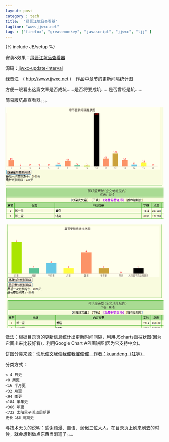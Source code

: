 ```yaml
---
layout: post
category : tech
title:  "绿晋江坑品查看器"
tagline: "www.jjwxc.net"
tags : ["firefox", "greasemonkey", "javascript", "jjwxc", "ljj" ] 
---
```

{% include JB/setup %}


安装&效果：[绿晋江坑品查看器](http://userscripts.org/scripts/show/115450)

源码：[jjwxc-update-interval](https://github.com/abbypan/jjwxc_update_interval)

绿晋江　( http://www.jjwxc.net )　作品中章节的更新间隔统计图

方便一眼看出这篇文章是否成坑……是否将要成坑……是否曾经是坑……

简易版坑品查看器。。。

![kengpin_1](/assets/posts/ljj_kengpin_1.png)

![kengpin_2](/assets/posts/ljj_kengpin_2.png)
 
做法：根据目录页的更新信息统计出更新时间间隔，利用JScharts画柱状图(因为它画出来比较好看)，利用Google Chart API画饼图(因为它支持中文)。

饼图分类来源：[快乐催文我催我催我催催催　作者：kuandeng（狂等）](http://www.jjwxc.net/comment.php?novelid=370832&commentid=36364&page=1)

分类方式：

    < 4 日更
    <8 周更
    <16 半月更
    <32 月更
    <94 季更
    <184 半年更
    <366 年更
    <732 太阳黑子活动周期更
    更长 冰川周期更

与技术无关的说明：感谢顾漫、自语、润傲三位大人，在目录页上刷来刷去的时候，就会想到做点东西当消遣了。。。

